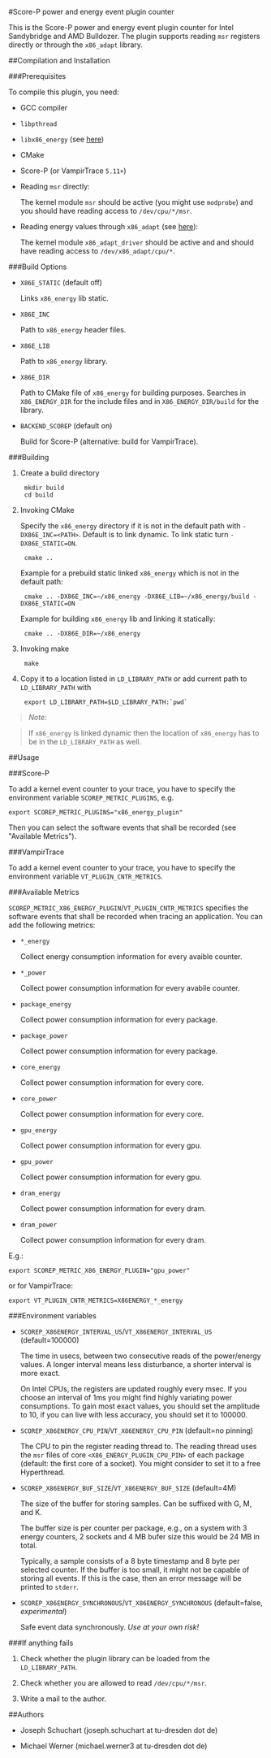 #Score-P power and energy event plugin counter

This is the Score-P power and energy event plugin counter for Intel Sandybridge
and AMD Bulldozer. The plugin supports reading `msr` registers directly or through the `x86_adapt`
library.

##Compilation and Installation

###Prerequisites

To compile this plugin, you need:

* GCC compiler

* `libpthread`

* `libx86_energy` (see [here](https://github.com/tud-zih-energy/x86_energy))

* CMake

* Score-P (or VampirTrace `5.11+`)

* Reading `msr` directly:

    The kernel module `msr` should be active (you might use `modprobe`) and you should have reading
    access to `/dev/cpu/*/msr`.

* Reading energy values through `x86_adapt` (see [here](https://github.com/tud-zih-energy/x86_adapt)):

    The kernel module `x86_adapt_driver` should be active and and should have reading access to
    `/dev/x86_adapt/cpu/*`.

###Build Options

* `X86E_STATIC` (default off)

    Links `x86_energy` lib static.

* `X86E_INC`

    Path to `x86_energy` header files.

* `X86E_LIB`

    Path to `x86_energy` library.

* `X86E_DIR`

    Path to CMake file of `x86_energy` for building purposes. Searches in `X86_ENERGY_DIR` for the
    include files and in `X86_ENERGY_DIR/build` for the library.

* `BACKEND_SCOREP` (default on)

    Build for Score-P (alternative: build for VampirTrace).

###Building

1. Create a build directory

        mkdir build
        cd build

2. Invoking CMake

    Specify the `x86_energy` directory if it is not in the default path with `-DX86E_INC=<PATH>`.
    Default is to link dynamic. To link static turn `-DX86E_STATIC=ON`.

        cmake ..

    Example for a prebuild static linked `x86_energy` which is not in the default path:

        cmake .. -DX86E_INC=~/x86_energy -DX86E_LIB=~/x86_energy/build -DX86E_STATIC=ON

    Example for building `x86_energy` lib and linking it statically:

        cmake .. -DX86E_DIR=~/x86_energy

3. Invoking make

        make

4. Copy it to a location listed in `LD_LIBRARY_PATH` or add current path to `LD_LIBRARY_PATH` with

        export LD_LIBRARY_PATH=$LD_LIBRARY_PATH:`pwd`

> *Note:*

> If `x86_energy` is linked dynamic then the location of `x86_energy` has to be in the
> `LD_LIBRARY_PATH` as well.

##Usage

###Score-P

To add a kernel event counter to your trace, you have to specify the environment variable
`SCOREP_METRIC_PLUGINS`, e.g.

    export SCOREP_METRIC_PLUGINS="x86_energy_plugin"

Then you can select the software events that shall be recorded (see "Available Metrics").

###VampirTrace

To add a kernel event counter to your trace, you have to specify the environment variable
`VT_PLUGIN_CNTR_METRICS`.

###Available Metrics

`SCOREP_METRIC_X86_ENERGY_PLUGIN`/`VT_PLUGIN_CNTR_METRICS` specifies the software events that shall
be recorded when tracing an application. You can add the following metrics:

* `*_energy`

    Collect energy consumption information for every avaible counter.

* `*_power`

    Collect power consumption information for every avabile counter.

* `package_energy`

    Collect power consumption information for every package.

* `package_power`

    Collect power consumption information for every package.

* `core_energy`

    Collect power consumption information for every core.

* `core_power`

    Collect power consumption information for every core.

* `gpu_energy`

    Collect power consumption information for every gpu.

* `gpu_power`

    Collect power consumption information for every gpu.

* `dram_energy`

    Collect power consumption information for every dram.

* `dram_power`

    Collect power consumption information for every dram.

E.g.:

    export SCOREP_METRIC_X86_ENERGY_PLUGIN="gpu_power"

or for VampirTrace:

    export VT_PLUGIN_CNTR_METRICS=X86ENERGY_*_energy

###Environment variables

* `SCOREP_X86ENERGY_INTERVAL_US`/`VT_X86ENERGY_INTERVAL_US` (default=100000)

    The time in usecs, between two consecutive reads of the power/energy values. A longer interval
    means less disturbance, a shorter interval is more exact.

    On Intel CPUs, the registers are updated roughly every msec. If you choose an interval of 1ms
    you might find highly variating power consumptions. To gain most exact values, you should set
    the amplitude to 10, if you can live with less accuracy, you should set it to 100000.

* `SCOREP_X86ENERGY_CPU_PIN`/`VT_X86ENERGY_CPU_PIN` (default=no pinning)

    The CPU to pin the register reading thread to. The reading thread uses the `msr` files of core
    `<X86_ENERGY_PLUGIN_CPU_PIN>` of each package (default: the first core of a socket). You might
    consider to set it to a free Hyperthread.

* `SCOREP_X86ENERGY_BUF_SIZE`/`VT_X86ENERGY_BUF_SIZE` (default=4M)

    The size of the buffer for storing samples. Can be suffixed with G, M, and K.

    The buffer size is per counter per package, e.g., on a system with 3 energy counters, 2 sockets
    and 4 MB bufer size this would be 24 MB in total.

    Typically, a sample consists of a 8 byte timestamp and 8 byte per selected counter. If the
    buffer is too small, it might not be capable of storing all events. If this is the case, then an
    error message will be printed to `stderr`.

* `SCOREP_X86ENERGY_SYNCHRONOUS`/`VT_X86ENERGY_SYNCHRONOUS` (default=false, *experimental*)

    Safe event data synchronously. *Use at your own risk!*

###If anything fails

1. Check whether the plugin library can be loaded from the `LD_LIBRARY_PATH`.

2. Check whether you are allowed to read `/dev/cpu/*/msr`.

3. Write a mail to the author.

##Authors

* Joseph Schuchart (joseph.schuchart at tu-dresden dot de)

* Michael Werner (michael.werner3 at tu-dresden dot de)
